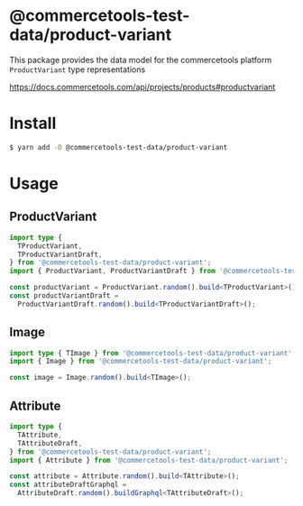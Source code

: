 # @commercetools-test-data/product-variant

This package provides the data model for the commercetools platform `ProductVariant` type representations

https://docs.commercetools.com/api/projects/products#productvariant

# Install

```bash
$ yarn add -D @commercetools-test-data/product-variant
```

# Usage

## ProductVariant

```ts
import type {
  TProductVariant,
  TProductVariantDraft,
} from '@commercetools-test-data/product-variant';
import { ProductVariant, ProductVariantDraft } from '@commercetools-test-data/product-variant';

const productVariant = ProductVariant.random().build<TProductVariant>();
const productVariantDraft =
  ProductVariantDraft.random().build<TProductVariantDraft>();
```

## Image

```ts
import type { TImage } from '@commercetools-test-data/product-variant';
import { Image } from '@commercetools-test-data/product-variant';

const image = Image.random().build<TImage>();
```

## Attribute

```ts
import type {
  TAttribute,
  TAttributeDraft,
} from '@commercetools-test-data/product-variant';
import { Attribute } from '@commercetools-test-data/product-variant';

const attribute = Attribute.random().build<TAttribute>();
const attributeDraftGraphql =
  AttributeDraft.random().buildGraphql<TAttributeDraft>();
```
